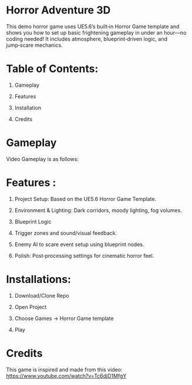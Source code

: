 # Horror Adventure 3D
This demo horror game uses UE5.6’s built‑in Horror Game template and shows you how to set up basic frightening gameplay in under an hour—no coding needed! 
It includes atmosphere, blueprint‑driven logic, and jump‑scare mechanics.

# Table of Contents:
1. Gameplay

2. Features

3. Installation

4. Credits

# Gameplay

Video Gameplay is as follows:

# Features :

1. Project Setup: Based on the UE5.6 Horror Game Template.

2. Environment & Lighting: Dark corridors, moody lighting, fog volumes.

3. Blueprint Logic

4. Trigger zones and sound/visual feedback.

5. Enemy AI to scare event setup using blueprint nodes.

6. Polish: Post‑processing settings for cinematic horror feel.

# Installations:

1. Download/Clone Repo

2. Open Project

3. Choose Games → Horror Game template

4. Play

# Credits

This game is inspired and made from this video: https://www.youtube.com/watch?v=Tc6djD1MfgY 
